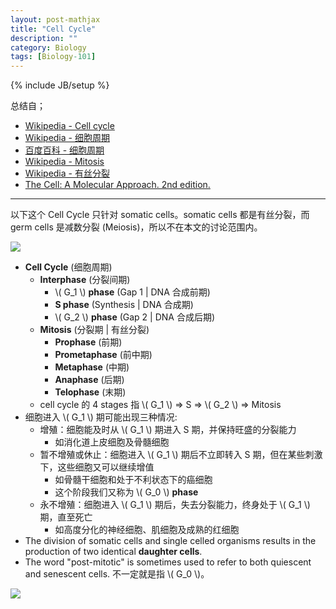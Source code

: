 ```yaml
---
layout: post-mathjax
title: "Cell Cycle"
description: ""
category: Biology
tags: [Biology-101]
---
```

{% include JB/setup %}

总结自；

- [Wikipedia - Cell cycle](https://en.wikipedia.org/wiki/Cell_cycle)
- [Wikipedia - 细胞周期](https://zh.wikipedia.org/wiki/%E7%B4%B0%E8%83%9E%E9%80%B1%E6%9C%9F)
- [百度百科 - 细胞周期](http://baike.baidu.com/view/254458.htm)
- [Wikipedia - Mitosis](https://en.wikipedia.org/wiki/Mitosis)
- [Wikipedia - 有丝分裂](https://zh.wikipedia.org/wiki/%E6%9C%89%E7%B5%B2%E5%88%86%E8%A3%82)
- [The Cell: A Molecular Approach. 2nd edition.](http://www.ncbi.nlm.nih.gov/books/NBK9876/)

-----

以下这个 Cell Cycle 只针对 somatic cells。somatic cells 都是有丝分裂，而 germ cells 是减数分裂 (Meiosis)，所以不在本文的讨论范围内。

![](https://bn1304files.storage.live.com/y3pI36zQ7VoYM3Hwi3J_OKa4rNWkEOxEaOOL0eslL0WRw3xhgLFACBc_EoaH2zXMNWZwPZz47Y8x76EQUYjcplLydG5GtTuKp1n_igwbt4uoLF3iGFf48cZVP829pKMdFYQpNTXWH_VhNPBuZNEveXe0A/Cell-Cycle-Phases.png?psid=1&width=812&height=349&cropMode=center)


- **Cell Cycle** (细胞周期)
	- **Interphase** (分裂间期)
		- \\( G\_1 \\) **phase** (Gap 1 | DNA 合成前期)
		- **S phase** (Synthesis | DNA 合成期)
		- \\( G\_2 \\) **phase** (Gap 2 | DNA 合成后期)
	- **Mitosis** (分裂期 | 有丝分裂)
		- **Prophase** (前期)
		- **Prometaphase** (前中期)
		- **Metaphase** (中期)
		- **Anaphase** (后期)
		- **Telophase** (末期)
	- cell cycle 的 4 stages 指 \\( G\_1 \\) => S => \\( G\_2 \\) => Mitosis
- 细胞进入 \\( G\_1 \\) 期可能出现三种情况: 
	- 增殖：细胞能及时从 \\( G\_1 \\) 期进入 S 期，并保持旺盛的分裂能力
		- 如消化道上皮细胞及骨髓细胞
	- 暂不增殖或休止：细胞进入 \\( G\_1 \\) 期后不立即转入 S 期，但在某些刺激下，这些细胞又可以继续增值
		- 如骨髓干细胞和处于不利状态下的癌细胞
		- 这个阶段我们又称为 \\( G\_0 \\) **phase**
	- 永不增殖：细胞进入 \\( G\_1 \\) 期后，失去分裂能力，终身处于 \\( G\_1 \\) 期，直至死亡
		- 如高度分化的神经细胞、肌细胞及成熟的红细胞
- The division of somatic cells and single celled organisms results in the production of two identical **daughter cells**.
- The word "post-mitotic" is sometimes used to refer to both quiescent and senescent cells. 不一定就是指 \\( G\_0 \\)。

![](https://byfiles.storage.live.com/y3pcYFWk2tK6Mrd12r4LwzpFpwGrhtF0aohnFxpvZdjFdBrzQ0M6QJg_pbESKSLKz-jyX4e2-K9MumNEpfF6xbQniOmbN_Z_1itDBoch32GwR7W-dwCfIzxgKkgGUUAQCwzURNEOSfXtop6yJlE1v4QZg/Schematic-of-the-cell-cycle.png?psid=1&width=324&height=410&cropMode=center)

